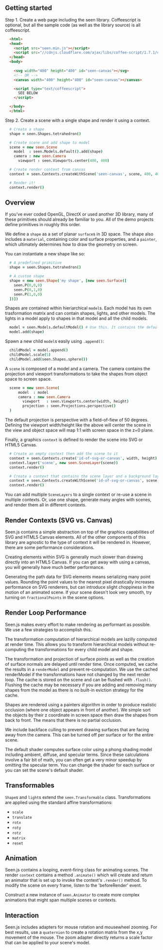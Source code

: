 ## Getting started

Step 1. Create a web page including the seen library. Coffeescript is optional, but all the sample code (as well as the library source) is all coffeescript.

```html
  <html>
  <head>
    <script src="seen.min.js"></script>
    <script src="//cdnjs.cloudflare.com/ajax/libs/coffee-script/1.7.1/coffee-script.min.js"></script>
  </head>
  <body>
    
    <svg width="400" height="400" id="seen-canvas"></svg>
    <!-- OR -->
    <canvas width="400" height="400" id="seen-canvas"></canvas>

    <script type="text/coffeescript">
      SEE BELOW
    </script>

  </body>
  </html>
```

Step 2. Create a scene with a single shape and render it using a context.

```coffeescript
  # Create a shape
  shape = seen.Shapes.tetrahedron()

  # Create scene and add shape to model
  scene = new seen.Scene
    model  : seen.Models.default().add(shape)
    camera : new seen.Camera
      viewport : seen.Viewports.center(400, 400)

  # Create render context from canvas
  context = seen.Contexts.createWithScene('seen-canvas', scene, 400, 400)

  # Render it!
  context.render()
```

## Overview

If you've ever coded OpenGL, DirectX or used another 3D library, many of these primitives should already be familiar to you. All of the demo projects define primitives in roughly this order.

We define a `shape` as a set of planar `surface`s in 3D space. The shape also includes a `material`, containing color and surface properties, and a `painter`, which ultimately determines how to draw the geometry on screen.

You can instantiate a new shape like so:

```coffeescript
  # A predefined primitive
  shape = seen.Shapes.tetrahedron()

  # A custom shape
  shape = new seen.Shape('my shape', [new seen.Surface([
    seen.P(0,0,0)
    seen.P(0,1,0)
    seen.P(1,0,0)
  ])])
```

Shapes are contained within hieriarchical `model`s. Each model has its own trasformation matrix and can contain shapes, lights, and other models. The lights in a model apply to shapes in that model and all the child models.

```coffeescript 
  model = seen.Models.defaultModel() # Use this. It contains the default lights.
  model.add(shape)
```

Spawn a new child `model`s easily using `.append()`:

```coffeescript 
  childModel = model.append()
  childModel.scale(5)
  childModel.add(seen.Shapes.sphere())
```

A `scene` is composed of a model and a camera. The camera contains the projection and viewport transformations to take the shapes from object space to screen space.

```coffeescript 
  scene = new seen.Scene(
      model  : model
      camera : new seen.Camera
        viewport   : seen.Viewports.center(width, height)
        projection : seen.Projections.perspective()
  )
```

The default projection is perspective with a field-of-fiew of 50 degrees. Defining the viewport width/height like the above will center the scene in the view and object space will map 1:1 with screen space in the z=0 plane.

Finally, a graphics `context` is defined to render the scene into SVG or HTML5 Canvas.

```coffeescript 
  # Create an empty context then add the scene to it
  context = seen.Contexts.create('id-of-svg-or-canvas', width, height)
  context.layer('scene', new seen.SceneLayer(scene))
  context.render()

  # Create a context that contains the scene layer and a background layer.
  context = seen.Contexts.createWithScene('id-of-svg-or-canvas', scene, width, height)
  context.render()
```

You can add multiple `SceneLayers` to a single context or re-use a scene in multiple contexts. Or, use one shape, generate many angles with scenes, and render them all in different contexts.

## Render Contexts (SVG vs. Canvas)

Seen.js contains a simple abstraction on top of the graphics capabilities of SVG and HTML5 Canvas elements. All of the other components of this library are agnostic to the type of context it will be rendered in. However, there are some performance considerations.

Creating elements within SVG is generally much slower than drawing directly into an HTML5 Canvas. If you can get away with using a canvas, you will generally have much better performance.

Generating the path data for SVG elements means serializing many point values. Rounding the point values to the nearest pixel drastically increases performance on SVG renderers, but can introduce slight choppiness in the motion of an animated scene. If your scene doesn't look very smooth, try turning on `fractionalPoints` in the scene options.

## Render Loop Performance

Seen.js makes every effort to make rendering as performant as possible. We use a few strategies to accomplish this.

The transformation computation of hierarchical models are lazilly computed at render time. This allows you to transform hierarchical models without re-computing the transformations for every child model and shape.

The transformation and projection of surface points as well as the creation of surface normals are delayed until render time. Once computed, we cache the results in a `renderModel` and prevent re-computation. We use the cached renderModel if the transformations have not changed by the next render loop. The cache is stored on the scene and can be flushed with `.flush()`. Flushing the cache may be necessary if you are adding and removing many shapes from the model as there is no built-in eviction strategy for the cache.

Shapes are rendered using a painters algorithm in order to produce realistic occlusion (where one object appears in front of another). We simple sort the objects by their z coordinate in screen space then draw the shapes from back to front. The means that there is no partial occlusion.

We include backface culling to prevent drawing surfaces that are facing away from the camera. This can be turned off per surface or for the entire scene.

The default shader computes surface color using a phong shading model including ambient, diffuse, and specular terms. Since these calculations involve a fair bit of math, you can often get a very minor speedup by omitting the specular term. You can change the shader for each surface or you can set the scene's default shader.

## Transformables

`Shape`s and `light`s extend the `seen.Transformable` class. Transformations are applied using the standard affine transformations:

* `scale`
* `translate`
* `rotx`
* `roty`
* `rotz`
* `matrix`
* `reset`

## Animation

Seen.js contains a looping, event-firing class for animating scenes. The render `context` contains a method `.animate()` which will create and return an animator that is set up to invoke the context's `.render()` method. To modify the scene on every frame, listen to the 'beforeRender' event.

Construct a new instance of `seen.Animator` to create more complex animations that might span multiple scenes or contexts.

## Interaction

Seen.js includes adapters for mouse rotation and mousewheel zooming. For best results, use a `quaternion` to create a rotation matrix from the x,y movement of the mouse. The zoom adapter directly returns a scale factor that can be applied to your scene's model.
